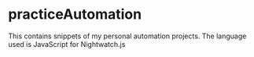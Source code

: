 # practiceAutomation
This contains snippets of my personal automation projects.
The language used is JavaScript for Nightwatch.js
